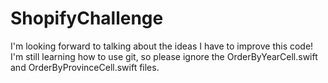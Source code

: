 # ShopifyChallenge

I'm looking forward to talking about the ideas I have to improve this code!
I'm still learning how to use git, so please ignore the OrderByYearCell.swift and OrderByProvinceCell.swift files.
